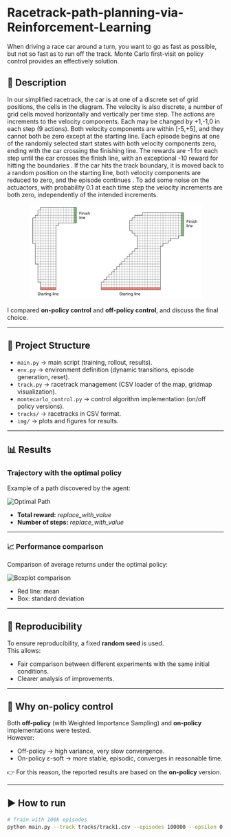 # Racetrack-path-planning-via-Reinforcement-Learning
When driving a race car around a turn, you want to go as fast as possible, but not so fast as to run off the track. Monte Carlo first-visit on policy control provides an effectively solution.

## 📌 Description
In our simplified racetrack, the car is at one of a discrete set of grid positions, the cells in the diagram. The velocity is also discrete, a number of grid cells moved horizontally and vertically per time step. The actions are increments to the velocity components. Each may be changed by +1,-1,0 in each step (9 actions). Both velocity components are within [-5,+5], and they cannot both be zero except at the starting line. Each episode begins at one of the randomly selected start states with both velocity components zero, ending with the car crossing the finishing line. The rewards are -1 for each step until the car crosses the finish line, with an exceptional -10 reward for hitting the boundaries . If the car hits the track boundary, it is moved back to a random position on the starting line, both velocity components are reduced to zero, and the episode continues . To add some noise on the actuactors, with probability 0.1 at each time step the velocity increments are both zero, independently of the intended increments.

<p align="center">
  <img src="images/right_turns.JPG" alt="A copule of right turns for the racetrack task" width="400"/>
</p>

I compared **on-policy control** and **off-policy control**, and discuss the final choice.

---

## 🚀 Project Structure
- `main.py` → main script (training, rollout, results).  
- `env.py` → environment definition (dynamic transitions, episode generation, reset).  
- `track.py` → racetrack management (CSV loader of the map, gridmap visualization).  
- `montecarlo_control.py` → control algorithm implementation (on/off policy versions).  
- `tracks/` → racetracks in CSV format.  
- `img/` → plots and figures for results.  

---

## 📊 Results

### Trajectory with the optimal policy
Example of a path discovered by the agent:

![Optimal Path](img/optimal_path.png)

- **Total reward:** *replace_with_value*  
- **Number of steps:** *replace_with_value*  

---

### 📈 Performance comparison
Comparison of average returns under the optimal policy:

![Boxplot comparison](img/comparison_boxplot.png)

- Red line: mean  
- Box: standard deviation  

---

## 🔄 Reproducibility
To ensure reproducibility, a fixed **random seed** is used.  
This allows:
- Fair comparison between different experiments with the same initial conditions.  
- Clearer analysis of improvements.  

---

## 🤔 Why **on-policy control**
Both **off-policy** (with Weighted Importance Sampling) and **on-policy** implementations were tested.  
However:
- Off-policy → high variance, very slow convergence.  
- On-policy ε-soft → more stable, episodic, converges in reasonable time.  

👉 For this reason, the reported results are based on the **on-policy** version.

---

## ▶️ How to run
```bash
# Train with 100k episodes
python main.py --track tracks/track1.csv --episodes 100000 --epsilon 0.1 --gamma 1.0
